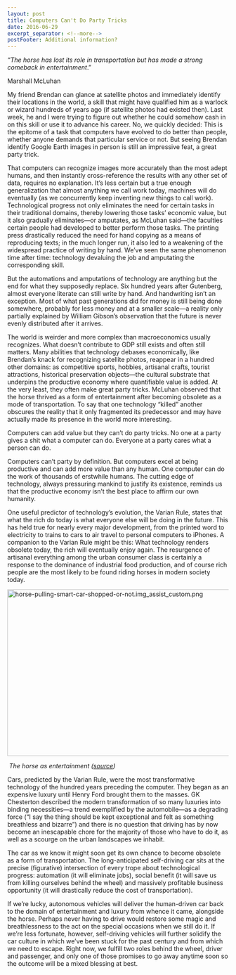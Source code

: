 ```yaml
---
layout: post
title: Computers Can't Do Party Tricks
date: 2016-06-29
excerpt_separator: <!--more-->
postFooter: Additional information?
---
```


<em>“The horse has lost its role in transportation but has made a strong comeback in entertainment</em>.”

Marshall McLuhan

My friend Brendan can glance at satellite photos and immediately identify their locations in the world, a skill that might have qualified him as a warlock or wizard hundreds of years ago (if satellite photos had existed then). Last week, he and I were trying to figure out whether he could somehow cash in on this skill or use it to advance his career. No, we quickly decided: This is the epitome of a task that computers have evolved to do better than people, whether anyone demands that particular service or not. But seeing Brendan identify Google Earth images in person is still an impressive feat, a great party trick.

That computers can recognize images more accurately than the most adept humans, and then instantly cross-reference the results with any other set of data, requires no explanation. It’s less certain but a true enough generalization that almost anything we call work today, machines will do eventually (as we concurrently keep inventing new things to call work). Technological progress not only eliminates the need for certain tasks in their traditional domains, thereby lowering those tasks’ economic value, but it also gradually eliminates—or amputates, as McLuhan said—the faculties certain people had developed to better perform those tasks. The printing press drastically reduced the need for hand copying as a means of reproducing texts; in the much longer run, it also led to a weakening of the widespread practice of writing by hand. We’ve seen the same phenomenon time after time: technology devaluing the job and amputating the corresponding skill.

But the automations and amputations of technology are anything but the end for what they supposedly replace. Six hundred years after Gutenberg, almost everyone literate can still write by hand. And handwriting isn’t an exception. Most of what past generations did for money is still being done somewhere, probably for less money and at a smaller scale—a reality only partially explained by William Gibson’s observation that the future is never evenly distributed after it arrives.

The world is weirder and more complex than macroeconomics usually recognizes. What doesn’t contribute to GDP still exists and often still matters. Many abilities that technology debases economically, like Brendan’s knack for recognizing satellite photos, reappear in a hundred other domains: as competitive sports, hobbies, artisanal crafts, tourist attractions, historical preservation objects—the cultural substrate that underpins the productive economy where quantifiable value is added. At the very least, they often make great party tricks. McLuhan observed that the horse thrived as a form of entertainment after becoming obsolete as a mode of transportation. To say that one technology “killed” another obscures the reality that it only fragmented its predecessor and may have actually made its presence in the world more interesting.

Computers can add value but they can’t do party tricks. No one at a party gives a shit what a computer can do. Everyone at a party cares what a person can do.

Computers can’t party by definition. But computers excel at being productive and can add more value than any human. One computer can do the work of thousands of erstwhile humans. The cutting edge of technology, always pressuring mankind to justify its existence, reminds us that the productive economy isn’t the best place to affirm our own humanity.

One useful predictor of technology’s evolution, the Varian Rule, states that what the rich do today is what everyone else will be doing in the future. This has held true for nearly every major development, from the printed word to electricity to trains to cars to air travel to personal computers to iPhones. A companion to the Varian Rule might be this: What technology renders obsolete today, the rich will eventually enjoy again. The resurgence of artisanal everything among the urban consumer class is certainly a response to the dominance of industrial food production, and of course rich people are the most likely to be found riding horses in modern society today.

<img class="alignnone size-full wp-image-1119 aligncenter" src="https://kneelingbus.files.wordpress.com/2016/06/horse-pulling-smart-car-shopped-or-not-img_assist_custom.png" alt="horse-pulling-smart-car-shopped-or-not.img_assist_custom.png" width="579" height="379" />

<em> The horse as entertainment (<a href="http://petslady.com/articles/just_say_neigh_10_low_budget_horsecar_hybrids_57294">source</a>)</em>

Cars, predicted by the Varian Rule, were the most transformative technology of the hundred years preceding the computer. They began as an expensive luxury until Henry Ford brought them to the masses. GK Chesterton described the modern transformation of so many luxuries into binding necessities—a trend exemplified by the automobile—as a degrading force (“I say the thing should be kept exceptional and felt as something breathless and bizarre”) and there is no question that driving has by now become an inescapable chore for the majority of those who have to do it, as well as a scourge on the urban landscapes we inhabit.

The car as we know it might soon get its own chance to become obsolete as a form of transportation. The long-anticipated self-driving car sits at the precise (figurative) intersection of every trope about technological progress: automation (it will eliminate jobs), social benefit (it will save us from killing ourselves behind the wheel) and massively profitable business opportunity (it will drastically reduce the cost of transportation).

If we’re lucky, autonomous vehicles will deliver the human-driven car back to the domain of entertainment and luxury from whence it came, alongside the horse. Perhaps never having to drive would restore some magic and breathlessness to the act on the special occasions when we still do it. If we’re less fortunate, however, self-driving vehicles will further solidify the car culture in which we’ve been stuck for the past century and from which we need to escape. Right now, we fulfill two roles behind the wheel, driver and passenger, and only one of those promises to go away anytime soon so the outcome will be a mixed blessing at best.